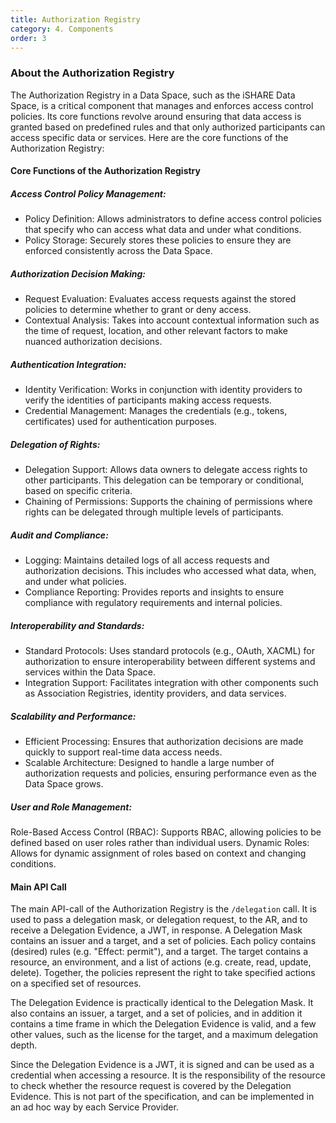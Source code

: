 ```yaml
---
title: Authorization Registry
category: 4. Components
order: 3
---
```


### About the Authorization Registry


The Authorization Registry in a Data Space, such as the iSHARE Data Space, is a critical component that manages and enforces access control policies. Its core functions revolve around ensuring that data access is granted based on predefined rules and that only authorized participants can access specific data or services. Here are the core functions of the Authorization Registry:

#### Core Functions of the Authorization Registry


##### Access Control Policy Management:

- Policy Definition: Allows administrators to define access control policies that specify who can access what data and under what conditions.
- Policy Storage: Securely stores these policies to ensure they are enforced consistently across the Data Space.

##### Authorization Decision Making:

- Request Evaluation: Evaluates access requests against the stored policies to determine whether to grant or deny access.
- Contextual Analysis: Takes into account contextual information such as the time of request, location, and other relevant factors to make nuanced authorization decisions.

##### Authentication Integration:

- Identity Verification: Works in conjunction with identity providers to verify the identities of participants making access requests.
- Credential Management: Manages the credentials (e.g., tokens, certificates) used for authentication purposes.

##### Delegation of Rights:

- Delegation Support: Allows data owners to delegate access rights to other participants. This delegation can be temporary or conditional, based on specific criteria.
- Chaining of Permissions: Supports the chaining of permissions where rights can be delegated through multiple levels of participants.

##### Audit and Compliance:

- Logging: Maintains detailed logs of all access requests and authorization decisions. This includes who accessed what data, when, and under what policies.
- Compliance Reporting: Provides reports and insights to ensure compliance with regulatory requirements and internal policies.

##### Interoperability and Standards:

- Standard Protocols: Uses standard protocols (e.g., OAuth, XACML) for authorization to ensure interoperability between different systems and services within the Data Space.
- Integration Support: Facilitates integration with other components such as Association Registries, identity providers, and data services.

##### Scalability and Performance:

- Efficient Processing: Ensures that authorization decisions are made quickly to support real-time data access needs.
- Scalable Architecture: Designed to handle a large number of authorization requests and policies, ensuring performance even as the Data Space grows.

##### User and Role Management:

Role-Based Access Control (RBAC): Supports RBAC, allowing policies to be defined based on user roles rather than individual users.
Dynamic Roles: Allows for dynamic assignment of roles based on context and changing conditions.

#### Main API Call

The main API-call of the Authorization Registry is the `/delegation` call. It is used to pass a delegation mask, or delegation request, to the AR, and to receive a Delegation Evidence, a JWT, in response. A Delegation Mask contains an issuer and a target, and a set of policies. Each policy contains (desired) rules (e.g. "Effect: permit"), and a target. The target contains a resource, an environment, and a list of actions (e.g. create, read, update, delete). Together, the policies represent the right to take specified actions on a specified set of resources.

The Delegation Evidence is practically identical to the Delegation Mask. It also contains an issuer, a target, and a set of policies, and in addition it contains a time frame in which the Delegation Evidence is valid, and a few other values, such as the license for the target, and a maximum delegation depth.

Since the Delegation Evidence is a JWT, it is signed and can be used as a credential when accessing a resource. It is the responsibility of the resource to check whether the resource request is covered by the Delegation Evidence. This is not part of the specification, and can be implemented in an ad hoc way by each Service Provider.
